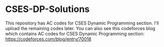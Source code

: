 # CSES-DP-Solutions
This repository has AC codes for CSES Dynamic Programming section.
I'll upload the remaining codes later. 
You can also see this codeforces blog which contains AC codes for CSES Dynamic Programming section: 
https://codeforces.com/blog/entry/70018

